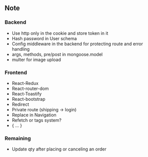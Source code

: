## Note

### Backend

-   Use http only in the cookie and store token in it
-   Hash password in User schema
-   Config middleware in the backend for protecting route and error handling
-   args, methods, pre/post in mongoose.model
-   multer for image upload

### Frontend

-   React-Redux
-   React-router-dom
-   React-Toastify
-   React-bootstrap
-   Redirect
-   Private route (shipping -> login)
-   Replace in Navigation
-   Refetch or tags system?
-   { ... }

### Remaining

-   Update qty after placing or canceling an order
